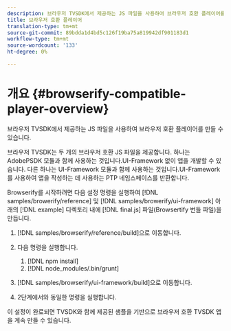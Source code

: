```yaml
---
description: 브라우저 TVSDK에서 제공하는 JS 파일을 사용하여 브라우저 호환 플레이어를 만들 수 있습니다.
title: 브라우저 호환 플레이어
translation-type: tm+mt
source-git-commit: 89bdda1d4bd5c126f19ba75a819942df901183d1
workflow-type: tm+mt
source-wordcount: '133'
ht-degree: 0%

---
```



# 개요 {#browserify-compatible-player-overview}

브라우저 TVSDK에서 제공하는 JS 파일을 사용하여 브라우저 호환 플레이어를 만들 수 있습니다.

브라우저 TVSDK는 두 개의 브라우저 호환 JS 파일을 제공합니다. 하나는 AdobePSDK 모듈과 함께 사용하는 것입니다.UI-Framework 없이 앱을 개발할 수 있습니다. 다른 하나는 UI-Framework 모듈과 함께 사용하는 것입니다.UI-Framework를 사용하여 앱을 작성하는 데 사용하는 PTP 네임스페이스를 반환합니다.

Browserify를 시작하려면 다음 설정 명령을 실행하여 [!DNL samples/browerify/reference] 및 [!DNL samples/browerify/ui-framework] 아래의 [!DNL example] 디렉토리 내에 [!DNL final.js] 파일(Browsertify 번들 파일)을 만듭니다.

1. [!DNL samples/browserify/reference/build]으로 이동합니다.
1. 다음 명령을 실행합니다.

   1. [!DNL npm install]
   1. [!DNL node_modules/.bin/grunt]

1. [!DNL samples/browserify/ui-framework/build]으로 이동합니다.
1. 2단계에서와 동일한 명령을 실행합니다.

이 설정이 완료되면 TVSDK와 함께 제공된 샘플을 기반으로 브라우저 호환 TVSDK 앱을 계속 만들 수 있습니다.
